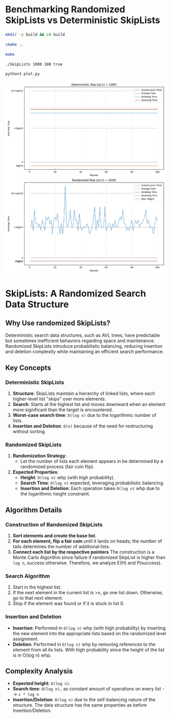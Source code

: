 # Benchmarking Randomized SkipLists vs Deterministic SkipLists

```bash
mkdir -p build && cd build
```

```bash
cmake ..
```

```bash
make 
```

```bash
./SkipLists 1000 100 true
```

```python
python3 plot.py
```

![Benchmark](skip_list_analysis.png)

# SkipLists: A Randomized Search Data Structure

## Why Use randomized SkipLists?
Deterministic search data structures, such as AVL trees, have predictable but sometimes inefficient behaviors regarding space and maintenance. Randomized SkipLists introduce probabilistic balancing, reducing insertion and deletion complexity while maintaining an efficient search performance.

## Key Concepts
### Deterministic SkipLists
1. **Structure**: SkipLists maintain a hierarchy of linked lists, where each higher-level list "skips" over more elements.
2. **Search**: Starts at the highest list and moves downward when an element more significant than the target is encountered.
3. **Worst-case search time**: `O(log n)` due to the logarithmic number of lists.
4. **Insertion and Deletion**: `O(n)` because of the need for restructuring without sorting.

### Randomized SkipLists
1. **Randomization Strategy**:
   - Let the number of lists each element appears in be determined by a randomized process (fair coin flip).
2. **Expected Properties**:
   - **Height**: `O(log n)` whp (with high probability).
   - **Search Time**: `O(log n)` expected, leveraging probabilistic balancing.
   - **Insertion and Deletion**: Each operation takes `O(log n)` whp due to the logarithmic height constraint.

## Algorithm Details
### Construction of Randomized SkipLists
1. **Sort elements and create the base list**.
2. **For each element, flip a fair coin** until it lands on heads; the number of tails determines the number of additional lists.
3. **Connect each list by the respective pointers**
The construction is a Monte Carlo Algorithm since failure if randomized SkipList is higher than `log n`, success otherwise. Therefore, we analyze E(H) and P(success).

### Search Algorithm
1. Start in the highest list.
2. If the next element in the current list is >x, go one list down. Otherwise, go to that next element.
3. Stop if the element was found or if it is stuck in list 0.

### Insertion and Deletion
- **Insertion**: Performed in `O(log n)` whp (with high probability) by inserting the new element into the appropriate lists based on the randomized level assignment.
- **Deletion**: Performed in `O(log n)` whp by removing references to the element from all its lists.
With high probability since the height of the list is in O(log n) whp.

## Complexity Analysis
- **Expected height**: `O(log n)`.
- **Search time**: `O(log n),` as constant amount of operations on every list --> `c * log n`
- **Insertion/Deletion**: `O(log n)` due to the self-balancing nature of the structure. The data structure has the same properties as before Insertion/Deletion.

